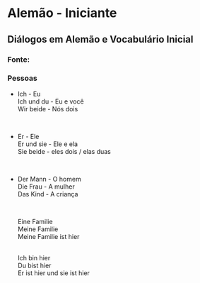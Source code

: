 # Alemão - Iniciante

## Diálogos em Alemão e Vocabulário Inicial

### Fonte:

### Pessoas

* Ich - Eu <br>
  Ich und du - Eu e você <br>
  Wir beide - Nós dois <br>
  
  <br>

* Er - Ele <br>
  Er und sie - Ele e ela <br>
  Sie beide - eles dois / elas duas <br>

<br>

* Der Mann - O homem <br>
   Die Frau - A mulher <br>
   Das Kind - A criança <br>
  
  <br>
  
  Eine Familie <br>
  Meine Familie <br>
  Meine Familie ist hier <br>
  
  <br>
  Ich bin hier <br>
  Du bist hier <br>
  Er ist hier und sie ist hier <br>
